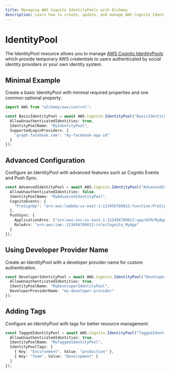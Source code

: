 ```yaml
---
title: Managing AWS Cognito IdentityPools with Alchemy
description: Learn how to create, update, and manage AWS Cognito IdentityPools using Alchemy Cloud Control.
---
```


# IdentityPool

The IdentityPool resource allows you to manage [AWS Cognito IdentityPools](https://docs.aws.amazon.com/cognito/latest/userguide/) which provide temporary AWS credentials to users authenticated by social identity providers or your own identity system.

## Minimal Example

Create a basic IdentityPool with minimal required properties and one common optional property.

```ts
import AWS from "alchemy/aws/control";

const BasicIdentityPool = await AWS.Cognito.IdentityPool("BasicIdentityPool", {
  AllowUnauthenticatedIdentities: true,
  IdentityPoolName: "MyIdentityPool",
  SupportedLoginProviders: {
    "graph.facebook.com": "my-facebook-app-id"
  }
});
```

## Advanced Configuration

Configure an IdentityPool with advanced features such as Cognito Events and Push Sync.

```ts
const AdvancedIdentityPool = await AWS.Cognito.IdentityPool("AdvancedIdentityPool", {
  AllowUnauthenticatedIdentities: false,
  IdentityPoolName: "MyAdvancedIdentityPool",
  CognitoEvents: {
    "PreSignUp": "arn:aws:lambda:us-east-1:123456789012:function:PreSignUpFunction"
  },
  PushSync: {
    ApplicationArns: ["arn:aws:sns:us-east-1:123456789012:app/GCM/MyApp"],
    RoleArn: "arn:aws:iam::123456789012:role/Cognito_MyApp"
  }
});
```

## Using Developer Provider Name

Create an IdentityPool with a developer provider name for custom authentication.

```ts
const DeveloperIdentityPool = await AWS.Cognito.IdentityPool("DeveloperIdentityPool", {
  AllowUnauthenticatedIdentities: true,
  IdentityPoolName: "MyDeveloperIdentityPool",
  DeveloperProviderName: "my-developer-provider"
});
```

## Adding Tags

Configure an IdentityPool with tags for better resource management.

```ts
const TaggedIdentityPool = await AWS.Cognito.IdentityPool("TaggedIdentityPool", {
  AllowUnauthenticatedIdentities: true,
  IdentityPoolName: "MyTaggedIdentityPool",
  IdentityPoolTags: [
    { Key: "Environment", Value: "production" },
    { Key: "Team", Value: "Development" }
  ]
});
```